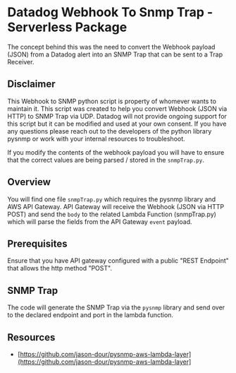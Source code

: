 # Datadog Webhook To Snmp Trap - Serverless Package
The concept behind this was the need to convert the Webhook payload (JSON) from a Datadog alert into an SNMP Trap that can be sent to a Trap Receiver.

## Disclaimer
This Webhook to SNMP python script is property of whomever wants to maintain it. This script was created to help you convert Webhook (JSON via HTTP) to SNMP Trap via UDP.  Datadog will not provide ongoing support for this script but it can be modified and used at your own consent. If you have any questions please reach out to the developers of the python library pysnmp or work with your internal resources to troubleshoot.

If you modify the contents of the webhook payload you will have to ensure that the correct values are being parsed / stored in the `snmpTrap.py`.

## Overview
You will find one file `snmpTrap.py` which requires the pysnmp library and AWS API Gateway.  API Gateway will receive the Webhook (JSON via HTTP POST) and send the `body` to the related Lambda Function (snmpTrap.py) which will parse the fields from the API Gateway `event` payload.

## Prerequisites

Ensure that you have API gateway configured with a public "REST Endpoint" that allows the http method "POST".  

## SNMP Trap
The code will generate the SNMP Trap via the `pysnmp` library and send over to the declared endpoint and port in the lambda function.  

## Resources
- [https://github.com/jason-dour/pysnmp-aws-lambda-layer](https://github.com/jason-dour/pysnmp-aws-lambda-layer]

